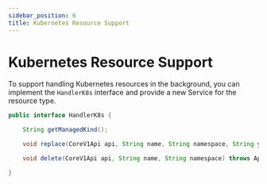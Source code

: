 ```yaml
---
sidebar_position: 6
title: Kubernetes Resource Support
---
```


# Kubernetes Resource Support

To support handling Kubernetes resources in the background, you can implement the `HandlerK8s` interface and provide
a new Service for the resource type.

```java
public interface HandlerK8s {

    String getManagedKind();

    void replace(CoreV1Api api, String name, String namespace, String yaml) throws ApiException;

    void delete(CoreV1Api api, String name, String namespace) throws ApiException;

}
```

